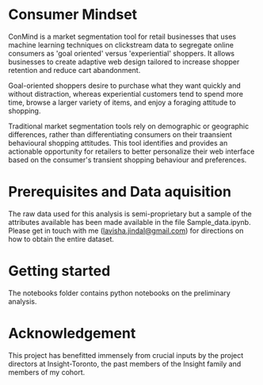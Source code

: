 # Consumer Mindset

ConMind is a market segmentation tool for retail businesses that uses machine learning techniques on clickstream data to segregate online consumers as 'goal oriented' versus 'experiential' shoppers. It allows businesses to create adaptive web design tailored to increase shopper retention and reduce cart abandonment.  

Goal-oriented shoppers desire to purchase what they want quickly and without distraction, whereas experiential customers tend to spend more time, browse a larger variety of items, and enjoy a foraging attitude to shopping. 

Traditional market segmentation tools rely on demographic or geographic differences, rather than differentiating consumers on their traansient behavioural shopping attitudes. This tool identifies and provides an actionable opportunity for retailers to better personalize their web interface based on the consumer's transient shopping behaviour and preferences. 

# Prerequisites and Data aquisition

The raw data used for this analysis is semi-proprietary but a sample of the attributes available has been made available in the file Sample_data.ipynb. Please get in touch with me (lavisha.jindal@gmail.com) for directions on how to obtain the entire dataset.

# Getting started

The notebooks folder contains python notebooks on the preliminary analysis. 

# Acknowledgement 

This project has benefitted immensely from crucial inputs by the project directors at Insight-Toronto, the past members of the Insight family and members of my cohort.  
